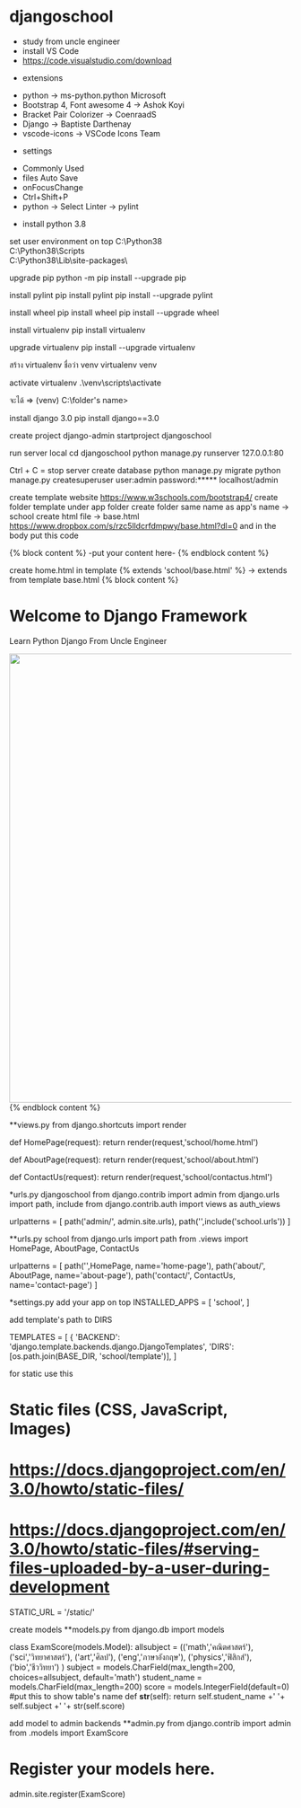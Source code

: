 # djangoschool
- study from uncle engineer
- install VS Code
- https://code.visualstudio.com/download

* extensions
- python -> ms-python.python Microsoft
- Bootstrap 4, Font awesome 4 -> Ashok Koyi
- Bracket Pair Colorizer -> CoenraadS
- Django -> Baptiste Darthenay
- vscode-icons -> VSCode Icons Team

* settings
- Commonly Used
- files Auto Save
- onFocusChange
- Ctrl+Shift+P
- python -> Select Linter -> pylint


* install python 3.8

set user environment on top
C:\Python38\
C:\Python38\Scripts\
C:\Python38\Lib\site-packages\

upgrade pip
python -m pip install --upgrade pip

install pylint
pip install pylint
pip install --upgrade pylint

install wheel
pip install wheel
pip install --upgrade wheel

install virtualenv
pip install virtualenv

upgrade virtualenv 
pip install --upgrade virtualenv

สร้าง virtualenv ชื่อว่า venv
virtualenv venv

activate virtualenv
.\venv\scripts\activate

จะได้ => (venv) C:\folder's name>

install django 3.0
pip install django==3.0

create project
django-admin startproject djangoschool



run server local
cd djangoschool
python manage.py runserver 127.0.0.1:80

Ctrl + C = stop server
create database
python manage.py migrate
python manage.py createsuperuser
user:admin
password:*****
localhost/admin

create template website
https://www.w3schools.com/bootstrap4/
create folder template under app folder
create folder same name as app's name -> school
create html file -> base.html 
https://www.dropbox.com/s/rzc5lldcrfdmpwy/base.html?dl=0
and in the body 
put this code
<div class="container">
{% block content %}
	-put your content here-
{% endblock content %}
</div>

create home.html in template
{% extends 'school/base.html' %} -> extends from template base.html
{% block content %}
<div class="container">
  <h1>Welcome to Django Framework</h1>
  <p>Learn Python Django From Uncle Engineer</p> 
  <img src="image address" width="800"></img>
</div>
{% endblock content %}

**views.py
from django.shortcuts import render

def HomePage(request):
    return render(request,'school/home.html')
	
def AboutPage(request):
    return render(request,'school/about.html')


def ContactUs(request):
    return render(request,'school/contactus.html')

*urls.py djangoschool
from django.contrib import admin
from django.urls import path, include
from django.contrib.auth import views as auth_views

urlpatterns = [
    path('admin/', admin.site.urls),
    path('',include('school.urls'))
]

**urls.py school
from django.urls import path
from .views import HomePage, AboutPage, ContactUs

urlpatterns = [
    path('',HomePage, name='home-page'),
    path('about/', AboutPage, name='about-page'),
    path('contact/', ContactUs, name='contact-page')
]

*settings.py
add your app on top
INSTALLED_APPS = [
    'school',
]	

add template's path to DIRS

TEMPLATES = [
    {
        'BACKEND': 'django.template.backends.django.DjangoTemplates',
        'DIRS': [os.path.join(BASE_DIR, 'school/template')],
]

for static use this
# Static files (CSS, JavaScript, Images)
# https://docs.djangoproject.com/en/3.0/howto/static-files/
# https://docs.djangoproject.com/en/3.0/howto/static-files/#serving-files-uploaded-by-a-user-during-development

STATIC_URL = '/static/'

create models
**models.py
from django.db import models

class ExamScore(models.Model):
    allsubject = (('math','คณิตศาสตร์'),
                    ('sci','วิทยาศาสตร์'),
                    ('art','ศิลป'),
                    ('eng','ภาษาอังกฤษ'),
                    ('physics','ฟิสิกส์'),
                    ('bio','ชีววิทยา')
                 )
    subject = models.CharField(max_length=200, choices=allsubject, default='math')
    student_name = models.CharField(max_length=200)
    score = models.IntegerField(default=0)
#put this to show table's name
    def __str__(self):
        return self.student_name +' '+ self.subject +' '+ str(self.score)
		
add model to admin backends
**admin.py
from django.contrib import admin
from .models import ExamScore
# Register your models here.
admin.site.register(ExamScore)




